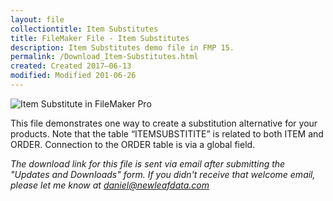 ```yaml
---
layout: file
collectiontitle: Item Substitutes
title: FileMaker File - Item Substitutes
description: Item Substitutes demo file in FMP 15.
permalink: /Download_Item-Substitutes.html
created: Created 2017–06-13
modified: Modified 201-06-26
---
```


<script async id="_ck_400576" src="https://forms.convertkit.com/400576?v=7"></script>

![Item Substitute in FileMaker Pro](http://newleafdata.com/images/fmp_ItemSubstitutes.png "Substitution Options for an Order Line Item")

This file demonstrates one way to create a substitution alternative for your products.  Note that the table “ITEMSUBSTITITE” is related to both ITEM and ORDER.  Connection to the ORDER table is via a global field.

*The download link for this file is sent via email after submitting the "Updates and Downloads" form.  If you didn't receive that welcome email, please let me know at daniel@newleafdata.com*
